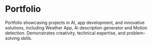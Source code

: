 # Portfolio
Portfolio showcasing projects in AI, app development, and innovative solutions, including Weather App, Ai description generator and Motion detection. Demonstrates creativity, technical expertise, and problem-solving skills.
